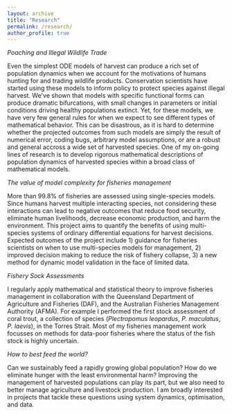 ```yaml
---
layout: archive
title: "Research"
permalink: /research/
author_profile: true
---
```


<i>Poaching and Illegal Wildlife Trade</i>

Even the simplest ODE models of harvest can produce a rich set of population dynamics when we account for the motivations of humans hunting for and trading wildlife products. Conservation scientists have started using these models to inform policy to protect species against illegal harvest. We've shown that models with specific functional forms can produce dramatic bifurcations, with small changes in parameters or initial conditions driving healthy populations extinct. Yet, for these models, we have very few general rules for when we expect to see different types of mathematical behavior. This can be disastrous, as it is hard to determine whether the projected outcomes from such models are simply the result of numerical error, coding bugs, arbitrary model assumptions, or are a robust and general accross a wide set of harvested species. One of my on-going lines of research is to develop rigorous mathematical descriptions of population dynamics of harvested species within a broad class of mathematical models. 


<i>The value of model complexity for fisheries management</i>

More than 99.8% of fisheries are assessed using single-species models. Since humans harvest multiple interacting species, not considering these interactions can lead to negative outcomes that reduce food security, eliminate human livelihoods, decrease economic production, and harm the environment. This project aims to quantify the benefits of using multi-species systems of ordinary differential equations for harvest decisions. Expected outcomes of the project include 1) guidance for fisheries scientists on when to use multi-species models for management, 2) improved decision making to reduce the risk of fishery collapse, 3) a new method for dynamic model validation in the face of limited data.


<i>Fishery Sock Assessments</i>

I regularly apply mathematical and statistical theory to improve fisheries management in collaboration with the Queensland Department of Agriculture and Fisheries (DAF), and the Australian Fisheries Management Authority (AFMA). For example I performed the first stock assessment of coral trout, a collection of species (<i>Plectropomus leopardus</i>, <i>P. maculatus</i>, <i>P. laevis</i>), in the Torres Strait. Most of my fisheries management work focusses on methods for data-poor fisheries where the status of the fish stock is highly uncertain. 


<i>How to best feed the world?</i>

Can we sustainably feed a rapidly growing global population? How do we eliminate hunger with the least environmental harm? Improving the management of harvested populations can play its part, but we also need to better manage agriculture and livestock production. I am broadly interested in projects that tackle these questions using system dynamics, optimisation, and data. 
